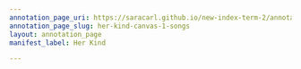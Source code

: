 ```yaml
---
annotation_page_uri: https://saracarl.github.io/new-index-term-2/annotations/her-kind-canvas-1-songs.json
annotation_page_slug: her-kind-canvas-1-songs
layout: annotation_page
manifest_label: Her Kind

---
```

